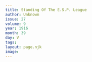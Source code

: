 ```yaml
---
title: Standing Of The E.S.P. League
author: Unknown
issue: 27
volume: 9
year: 1916
month: 39
day: V
tags:
layout: page.njk
image:
---
```



